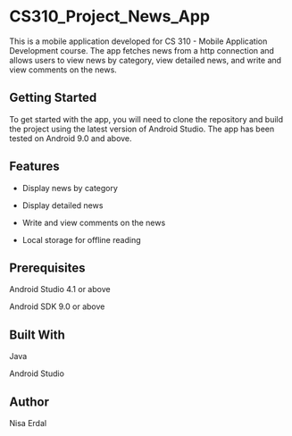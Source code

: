 # CS310_Project_News_App

This is a mobile application developed for CS 310 - Mobile Application Development course. The app fetches news from a http connection and allows users to view news by category, view detailed news, and write and view comments on the news.

## Getting Started
To get started with the app, you will need to clone the repository and build the project using the latest version of Android Studio. The app has been tested on Android 9.0 and above.

## Features
* Display news by category

* Display detailed news

* Write and view comments on the news

* Local storage for offline reading

## Prerequisites

Android Studio 4.1 or above

Android SDK 9.0 or above

## Built With

Java

Android Studio

## Author
Nisa Erdal


